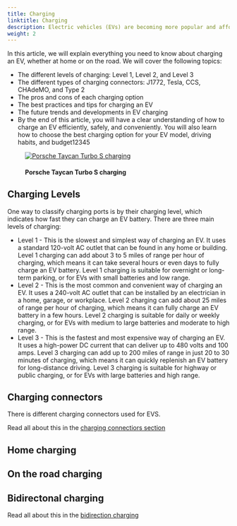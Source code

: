 ```yaml
---
title: Charging
linktitle: Charging
description: Electric vehicles (EVs) are becoming more popular and affordable, but they also require a different way of refueling than conventional cars. Instead of filling up a gas tank, EVs need to plug into a charging station and recharge their batteries. However, not all EVs and charging stations are compatible. There are different types of charging ports and connectors that vary by region, speed, and standard.
weight: 2
---
```

<!-- markdownlint-disable MD033 -->

In this article, we will explain everything you need to know about charging an EV, whether at home or on the road. We will cover the following topics:

- The different levels of charging: Level 1, Level 2, and Level 3
- The different types of charging connectors: J1772, Tesla, CCS, CHAdeMO, and Type 2
- The pros and cons of each charging option
- The best practices and tips for charging an EV
- The future trends and developments in EV charging
- By the end of this article, you will have a clear understanding of how to charge an EV efficiently, safely, and conveniently. You will also learn how to choose the best charging option for your EV model, driving habits, and budget12345

<figure>
    <a href="https://media.evkx.net/multimedia/technology/charging/charging_1.jpg">
        <img src="https://media.evkx.net/multimedia/technology/charging/charging_1_st.jpg"
        alt="Porsche Taycan Turbo S charging" title="Porsche Taycan Turbo S charging">
    </a>
    <figcaption><h4>Porsche Taycan Turbo S charging</h4></figcaption>
</figure>

## Charging Levels

One way to classify charging ports is by their charging level, which indicates how fast they can charge an EV battery. There are three main levels of charging:

- Level 1 - This is the slowest and simplest way of charging an EV. It uses a standard 120-volt AC outlet that can be found in any home or building. Level 1 charging can add about 3 to 5 miles of range per hour of charging, which means it can take several hours or even days to fully charge an EV battery. Level 1 charging is suitable for overnight or long-term parking, or for EVs with small batteries and low range.
- Level 2 - This is the most common and convenient way of charging an EV. It uses a 240-volt AC outlet that can be installed by an electrician in a home, garage, or workplace. Level 2 charging can add about 25 miles of range per hour of charging, which means it can fully charge an EV battery in a few hours. Level 2 charging is suitable for daily or weekly charging, or for EVs with medium to large batteries and moderate to high range.
- Level 3 - This is the fastest and most expensive way of charging an EV. It uses a high-power DC current that can deliver up to 480 volts and 100 amps. Level 3 charging can add up to 200 miles of range in just 20 to 30 minutes of charging, which means it can quickly replenish an EV battery for long-distance driving. Level 3 charging is suitable for highway or public charging, or for EVs with large batteries and high range.

## Charging connectors

There is different charging connectors used for EVS.

Read all about this in the [charging connectiors section](connectors)


## Home charging


## On the road charging

## Bidirectonal charging

Read all about this in the [bidirection charging](bidirectional)